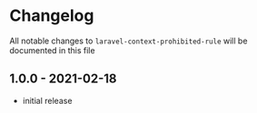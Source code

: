 # Changelog

All notable changes to `laravel-context-prohibited-rule` will be documented in this file

## 1.0.0 - 2021-02-18

- initial release
